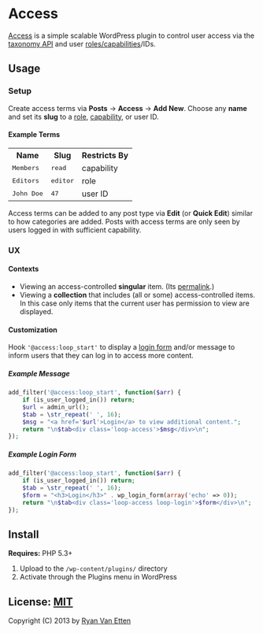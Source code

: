 # Access

[Access](../../) is a simple scalable WordPress plugin to control user access via the [taxonomy API](http://codex.wordpress.org/Taxonomies) and user [roles/capabilities](http://codex.wordpress.org/Roles_and_Capabilities)/IDs.

## Usage

### Setup

Create access terms via <b>Posts</b> &rarr; <b>Access</b> &rarr; <b>Add New</b>. Choose any <b>name</b> and set its <b>slug</b> to a [role](http://codex.wordpress.org/Roles_and_Capabilities#Roles), [capability](http://codex.wordpress.org/Roles_and_Capabilities#Capabilities), or user ID. 

#### Example Terms

<table>
    <tr><th scope="col">Name</th><th scope="col">Slug</th><th scope="col">Restricts By</th></tr>
    <tr><td><kbd>Members</kbd></td><td><kbd>read</kbd></th><td>capability</td></tr>
    <tr><td><kbd>Editors</kbd></td><td><kbd>editor</kbd></th><td>role</td></tr>
    <tr><td><kbd>John Doe</kbd></td><td><kbd>47</kbd></th><td>user ID</td></tr>
</table>

Access terms can be added to any post type via <b>Edit</b> (or <b>Quick Edit</b>) similar to how categories are added. Posts with access terms are only seen by users logged in with sufficient capability.

### UX

#### Contexts

- Viewing an access-controlled <b>singular</b> item. (Its [permalink](http://en.wikipedia.org/wiki/Permalink).)
- Viewing a <b>collection</b> that includes (all or some) access-controlled items. In this case only items that the current user has permission to view are displayed.

#### Customization

Hook `'@access:loop_start'` to display a [login form](http://codex.wordpress.org/Function_Reference/wp_login_form) and/or message to inform users that they can log in to access more content.

##### Example Message

```php
add_filter('@access:loop_start', function($arr) {
    if (is_user_logged_in()) return;
    $url = admin_url();
    $tab = \str_repeat(' ', 16);
    $msg = "<a href='$url'>Login</a> to view additional content.";
    return "\n$tab<div class='loop-access'>$msg</div>\n";
});
```

##### Example Login Form 

```php
add_filter('@access:loop_start', function($arr) {
    if (is_user_logged_in()) return;
    $tab = \str_repeat(' ', 16);
    $form = "<h3>Login</h3>" . wp_login_form(array('echo' => 0));
    return "\n$tab<div class='loop-access loop-login'>$form</div>\n";
});
```

## Install

<b>Requires:</b> PHP 5.3+

1. Upload to the `/wp-content/plugins/` directory
1. Activate through the Plugins menu in WordPress

## License: [MIT](http://opensource.org/licenses/MIT)

Copyright (C) 2013 by [Ryan Van Etten](https://github.com/ryanve)